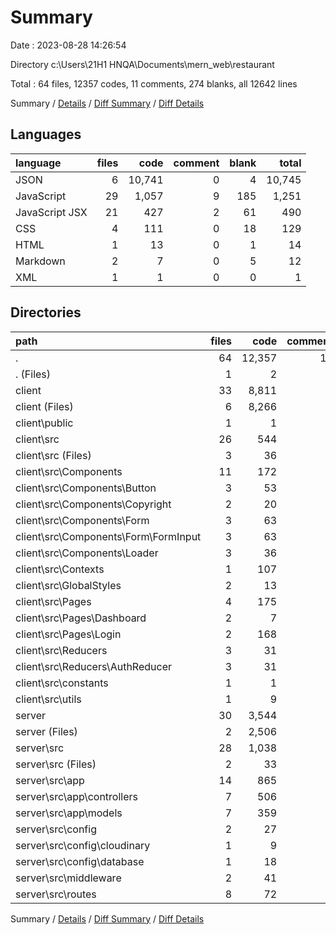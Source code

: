 # Summary

Date : 2023-08-28 14:26:54

Directory c:\\Users\\21H1 HNQA\\Documents\\mern_web\\restaurant

Total : 64 files,  12357 codes, 11 comments, 274 blanks, all 12642 lines

Summary / [Details](details.md) / [Diff Summary](diff.md) / [Diff Details](diff-details.md)

## Languages
| language | files | code | comment | blank | total |
| :--- | ---: | ---: | ---: | ---: | ---: |
| JSON | 6 | 10,741 | 0 | 4 | 10,745 |
| JavaScript | 29 | 1,057 | 9 | 185 | 1,251 |
| JavaScript JSX | 21 | 427 | 2 | 61 | 490 |
| CSS | 4 | 111 | 0 | 18 | 129 |
| HTML | 1 | 13 | 0 | 1 | 14 |
| Markdown | 2 | 7 | 0 | 5 | 12 |
| XML | 1 | 1 | 0 | 0 | 1 |

## Directories
| path | files | code | comment | blank | total |
| :--- | ---: | ---: | ---: | ---: | ---: |
| . | 64 | 12,357 | 11 | 274 | 12,642 |
| . (Files) | 1 | 2 | 0 | 1 | 3 |
| client | 33 | 8,811 | 3 | 89 | 8,903 |
| client (Files) | 6 | 8,266 | 1 | 10 | 8,277 |
| client\\public | 1 | 1 | 0 | 0 | 1 |
| client\\src | 26 | 544 | 2 | 79 | 625 |
| client\\src (Files) | 3 | 36 | 1 | 6 | 43 |
| client\\src\\Components | 11 | 172 | 0 | 32 | 204 |
| client\\src\\Components\\Button | 3 | 53 | 0 | 12 | 65 |
| client\\src\\Components\\Copyright | 2 | 20 | 0 | 3 | 23 |
| client\\src\\Components\\Form | 3 | 63 | 0 | 11 | 74 |
| client\\src\\Components\\Form\\FormInput | 3 | 63 | 0 | 11 | 74 |
| client\\src\\Components\\Loader | 3 | 36 | 0 | 6 | 42 |
| client\\src\\Contexts | 1 | 107 | 1 | 16 | 124 |
| client\\src\\GlobalStyles | 2 | 13 | 0 | 5 | 18 |
| client\\src\\Pages | 4 | 175 | 0 | 9 | 184 |
| client\\src\\Pages\\Dashboard | 2 | 7 | 0 | 2 | 9 |
| client\\src\\Pages\\Login | 2 | 168 | 0 | 7 | 175 |
| client\\src\\Reducers | 3 | 31 | 0 | 7 | 38 |
| client\\src\\Reducers\\AuthReducer | 3 | 31 | 0 | 7 | 38 |
| client\\src\\constants | 1 | 1 | 0 | 1 | 2 |
| client\\src\\utils | 1 | 9 | 0 | 3 | 12 |
| server | 30 | 3,544 | 8 | 184 | 3,736 |
| server (Files) | 2 | 2,506 | 0 | 2 | 2,508 |
| server\\src | 28 | 1,038 | 8 | 182 | 1,228 |
| server\\src (Files) | 2 | 33 | 5 | 10 | 48 |
| server\\src\\app | 14 | 865 | 0 | 115 | 980 |
| server\\src\\app\\controllers | 7 | 506 | 0 | 80 | 586 |
| server\\src\\app\\models | 7 | 359 | 0 | 35 | 394 |
| server\\src\\config | 2 | 27 | 0 | 6 | 33 |
| server\\src\\config\\cloudinary | 1 | 9 | 0 | 3 | 12 |
| server\\src\\config\\database | 1 | 18 | 0 | 3 | 21 |
| server\\src\\middleware | 2 | 41 | 3 | 12 | 56 |
| server\\src\\routes | 8 | 72 | 0 | 39 | 111 |

Summary / [Details](details.md) / [Diff Summary](diff.md) / [Diff Details](diff-details.md)